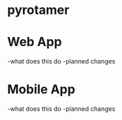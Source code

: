 # pyrotamer

# Web App
-what does this do
-planned changes


# Mobile App
-what does this do
-planned changes
